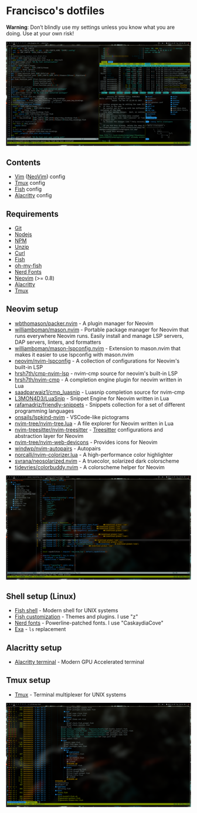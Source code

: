 # Francisco's dotfiles

**Warning**: Don’t blindly use my settings unless you know what you are doing. Use at your own risk!

![tmux screenshot](./pictures/screenshot-tmux.png)

## Contents

- [Vim](https://www.vim.org/) ([NeoVim](https://neovim.io/)) config
- [Tmux](https://github.com/tmux/tmux) config
- [Fish](https://fishshell.com/) config
- [Alacritty](https://alacritty.org/) config

## Requirements

- [Git](https://git-scm.com/)
- [Nodejs](https://nodejs.org/en)
- [NPM](https://www.npmjs.com/)
- [Unzip](https://archlinux.org/packages/extra/x86_64/unzip/)
- [Curl](https://curl.se/)
- [Fish](https://fishshell.com/)
- [oh-my-fish](https://github.com/oh-my-fish/oh-my-fish)
- [Nerd Fonts](https://github.com/ryanoasis/nerd-fonts)
- [Neovim](https://neovim.io/) (>= 0.8)
- [Alacritty](https://alacritty.org/)
- [Tmux](https://github.com/tmux/tmux)

## Neovim setup

- [wbthomason/packer.nvim](https://github.com/wbthomason/packer.nvim) - A plugin manager for Neovim
- [williamboman/mason.nvim](https://github.com/williamboman/mason.nvim) - Portable package manager for Neovim that runs everywhere Neovim runs. Easily install and manage LSP servers, DAP servers, linters, and formatters
- [williamboman/mason-lspconfig.nvim](https://github.com/williamboman/mason-lspconfig.nvim) - Extension to mason.nvim that makes it easier to use lspconfig with mason.nvim
- [neovim/nvim-lspconfig](https://github.com/neovim/nvim-lspconfig) - A collection of configurations for Neovim's built-in LSP
- [hrsh7th/cmp-nvim-lsp](https://github.com/hrsh7th/cmp-nvim-lsp) - nvim-cmp source for neovim's built-in LSP
- [hrsh7th/nvim-cmp](https://github.com/hrsh7th/nvim-cmp) - A completion engine plugin for neovim written in Lua
- [saadparwaiz1/cmp_luasnip](github.com/saadparwaiz1/cmp_luasnip) - Luasnip completion source for nvim-cmp
- [L3MON4D3/LuaSnip](https://github.com/L3MON4D3/LuaSnip) - Snippet Engine for Neovim written in Lua
- [rafamadriz/friendly-snippets](github.com/rafamadriz/friendly-snippets) - Snippets collection for a set of different programming languages
- [onsails/lspkind-nvim](https://github.com/onsails/lspkind-nvim) - VSCode-like pictograms
- [nvim-tree/nvim-tree.lua](github.com/nvim-tree/nvim-tree.lua) - A file explorer for Neovim written in Lua
- [nvim-treesitter/nvim-treesitter](https://github.com/nvim-treesitter/nvim-treesitter) - [Treesitter](https://github.com/tree-sitter/tree-sitter) configurations and abstraction layer for Neovim
- [nvim-tree/nvim-web-devicons](github.com/nvim-tree/nvim-web-devicons) - Provides icons for Neovim
- [windwp/nvim-autopairs](https://github.com/windwp/nvim-autopairs) - Autopairs
- [norcalli/nvim-colorizer.lua](https://github.com/norcalli/nvim-colorizer.lua) - A high-performance color highlighter
- [svrana/neosolarized.nvim](https://github.com/svrana/neosolarized.nvim) - A truecolor, solarized dark colorscheme
- [tjdevries/colorbuddy.nvim](github.com/tjdevries/colorbuddy.nvim) - A colorscheme helper for Neovim

![neovim screenshot](./pictures/screenshot-neovim.png)

## Shell setup (Linux)

- [Fish shell](https://fishshell.com/) - Modern shell for UNIX systems
- [Fish customization](github.com/oh-my-fish/oh-my-fish) - Themes and plugins. I use "z"
- [Nerd fonts](https://github.com/ryanoasis/nerd-fonts) - Powerline-patched fonts. I use "CaskaydiaCove"
- [Exa](https://the.exa.website/) - `ls` replacement

## Alacritty setup
- [Alacritty terminal](https://alacritty.org/) - Modern GPU Accelerated terminal

## Tmux setup
- [Tmux](https://github.com/tmux/tmux) - Terminal multiplexer for UNIX systems


![neovim screenshot](./pictures/screenshot-fish.png)
